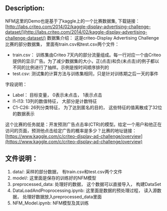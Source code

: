 ## Description:

NFM这里的Demo也是基于了kaggle上的一个比赛数据集,  下载链接：[http://labs.criteo.com/2014/02/kaggle-display-advertising-challenge-dataset/](http://labs.criteo.com/2014/02/kaggle-display-advertising-challenge-dataset/) 数据集介绍：
这是criteo-Display Advertising Challenge比赛的部分数据集， 里面有train.csv和test.csv两个文件：

* train.csv： 训练集由Criteo 7天内的部分流量组成。每一行对应一个由Criteo提供的显示广告。为了减少数据集的大小，正(点击)和负(未点击)的例子都以不同的比例进行了抽样。示例是按时间顺序排列的
* test.csv: 测试集的计算方法与训练集相同，只是针对训练期之后一天的事件

字段说明：

* Label： 目标变量， 0表示未点击， 1表示点击
* l1-l13: 13列的数值特征， 大部分是计数特征
* C1-C26: 26列分类特征， 为了达到匿名的目的， 这些特征的值离散成了32位的数据表示

这个比赛的任务就是：开发预测广告点击率(CTR)的模型。给定一个用户和他正在访问的页面，预测他点击给定广告的概率是多少？比赛的地址链接：[https://www.kaggle.com/c/criteo-display-ad-challenge/overview](https://www.kaggle.com/c/criteo-display-ad-challenge/overview)

## 文件说明：

1. data/:  采样的部分数据， 有train.csv和test.csv两个文件
2. model/: 这里面是保存的训练好的NFM模型
3. preprocessed_data: 处理好的数据， 这个数据可以直接导入， 构建DataSet
4. DataLoadAndProprocessing.ipynb: 这里面是数据的预处理过程， 读入源数据， 处理好数据放入preprocessed_data里面
5. NFM_Model.ipynb: NFM模型及其训练
